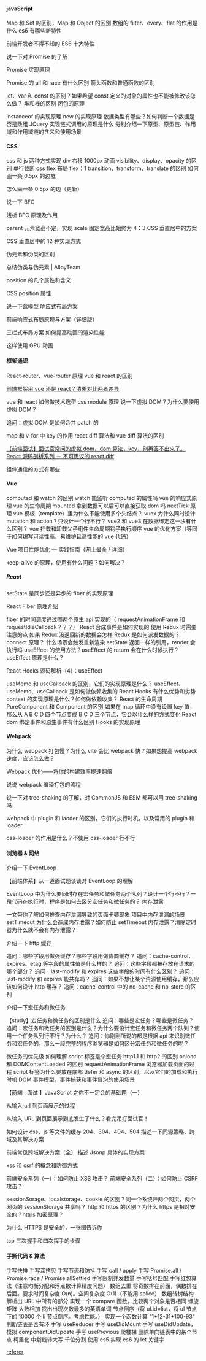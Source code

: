 #### javaScript

Map 和 Set 的区别，Map 和 Object 的区别
数组的 filter、every、flat 的作用是什么
es6 有哪些新特性

前端开发者不得不知的 ES6 十大特性

说一下对 Promise 的了解

Promise 实现原理

Promise 的 all 和 race 有什么区别
箭头函数和普通函数的区别

let、var 和 const 的区别？如果希望 const 定义的对象的属性也不能被修改该怎么做？
堆和栈的区别
闭包的原理

instanceof 的实现原理
new 的实现原理
数据类型有哪些？如何判断一个数据是否是数组
JQuery 实现链式调用的原理是什么
分别介绍一下原型、原型链、作用域和作用域链的含义和使用场景

#### CSS

css 和 js 两种方式实现 div 右移 1000px 动画
visibility、display、opacity 的区别
单行截断 css
flex 布局
flex：1
transition、transform、translate 的区别
如何画一条 0.5px 的边框

怎么画一条 0.5px 的边（更新）

说一下 BFC

浅析 BFC 原理及作用

parent 元素宽高不定，实现 scale 固定宽高比始终为 4：3
CSS 垂直居中的方案

CSS 垂直居中的 12 种实现方式

伪元素和伪类的区别

总结伪类与伪元素 | AlloyTeam

position 的几个属性和含义

CSS position 属性

说一下盒模型
响应式布局方案

前端响应式布局原理与方案（详细版）

三栏式布局方案
如何提高动画的渲染性能

这样使用 GPU 动画

#### 框架通识

React-router、vue-router 原理
vue 和 react 的区别

[前端框架用 vue 还是 react？清晰对比两者差异](https://juejin.cn/post/6844903974437388295)

vue 和 react 如何做技术选型
css module 原理
说一下虚拟 DOM？为什么要使用虚拟 DOM？

追问：虚拟 DOM 是如何合并 patch 的

map 和 v-for 中 key 的作用
react diff 算法和 vue diff 算法的区别

[【前端面试】面试官常问的虚拟 dom，dom 算法，key，别再答不出来了。](https://link.juejin.cn/?target=https%3A%2F%2Fzhuanlan.zhihu.com%2Fp%2F281031340)
[React 源码剖析系列 － 不可思议的 react diff](https://link.juejin.cn/?target=https%3A%2F%2Fzhuanlan.zhihu.com%2Fp%2F20346379)

组件通信的方式有哪些

#### Vue

computed 和 watch 的区别
watch 能监听 computed 的属性吗
vue 的响应式原理
vue 的生命周期
mounted 拿到数据可以后可以直接获取 dom 吗
nextTick 原理
vue 模板（template）里为什么不能使用多个头结点？
vuex 为什么同时设计 mutation 和 action？只设计一个行不行？
vue2 和 vue3 在数据绑定这一块有什么区别？
vue 挂载和卸载父子组件生命周期钩子执行顺序
vue 的优化方案（等同于如何编写可读性高、易维护且高性能的 vue 代码）

Vue 项目性能优化 — 实践指南（网上最全 / 详细）

keep-alive 的原理，使用有什么问题？如何解决？

##### React

setState 是同步还是异步的
fiber 的实现原理

React Fiber 原理介绍

fiber 的时间调度通过哪两个原生 api 实现的（ requestAnimationFrame 和 requestIdleCallback？？？）
React 合成事件是如何实现的
使用 Redux 时需要注意的点
如果 Redux 没返回新的数据会怎样
Redux 是如何派发数据的？ connect 原理？
什么场景会触发重新渲染
setState 返回一样的引用，render 会执行吗
useEffect 的使用方法？useEffect 的 return 会在什么时候执行？useEffect 原理是什么？

React Hooks 源码解析（4）：useEffect

useMemo 和 useCallback 的区别，它们的实现原理是什么？
useEffect、useMemo、useCallback 是如何做依赖收集的
React Hooks 有什么优势和劣势
context 的实现原理是什么？如何做依赖收集？
React 的生命周期
PureComponent 和 Component 的区别
如果在 map 循环中没有设置 key 值，那么从 A B C D 四个节点变成 B C D 三个节点，它会以什么样的方式变化
React dom 绑定事件和原生事件有什么区别
Hooks 的实现原理

#### Webpack

为什么 webpack 打包慢？为什么 vite 会比 webpack 快？如果想提高 webpack 速度，应该怎么做？

Webpack 优化——将你的构建效率提速翻倍

说说 webpack 编译打包的流程

说一下对 tree-shaking 的了解，对 CommonJS 和 ESM 都可以用 tree-shaking 吗

webpack 中 plugin 和 laoder 的区别，它们的执行时机，以及常用的 plugin 和 loader

css-loader 的作用是什么？不使用 css-loader 行不行

#### 浏览器 & 网络

介绍一下 EventLoop

【前端体系】从一道面试题谈谈对 EventLoop 的理解

EventLoop 中为什么要同时存在宏任务和微任务两个队列？设计一个行不行？一段代码在执行时，程序是如何去区分宏任务和微任务的？
内存泄露

一文带你了解如何排查内存泄漏导致的页面卡顿现象
项目中内存泄漏的场景
setTimeout 为什么会造成内存泄露？如何防止 setTimeout 内存泄露？清除定时器为什么就不会有内存泄露？

介绍一下 http 缓存

追问：哪些字段用做强缓存？哪些字段用做协商缓存？
追问：cache-control、expires、etag 等字段的属性值是什么样的？
追问：这些字段都被存放在请求的哪个部分？
追问：last-modify 和 expires 这些字段的时间有什么区别？
追问：last-modify 和 expires 能共存吗？
追问：如果不想让某个资源使用缓存，那么应该如何设计 http 缓存？
追问：cache-control 中的 no-cache 和 no-store 的区别

介绍一下宏任务和微任务

【study】宏任务和微任务的区别是什么
追问：哪些是宏任务？哪些是微任务？
追问：宏任务和微任务的区别是什么？为什么要设计宏任务和微任务两个队列？使用一个任务队列行不行？为什么？
追问：你刚刚所说的都是根据 api 来识别微任务和宏任务的，那么一段完整的程序浏览器是如何区分宏任务和微任务的呢？

微任务的优先级
如何理解 script 标签是个宏任务
http1.1 和 http2 的区别
onload 和 DOMContentLoaded 的区别
requestAnimationFrame
浏览器加载页面的过程
script 标签为什么要放在底部
defer 和 async 的区别，以及它们的加载和执行时机
DOM 事件模型。事件捕获和事件冒泡的使用场景

【前端 · 面试 】JavaScript 之你不一定会的基础题（一）

从输入 url 到页面展示的过程

从输入 URL 到页面展示到底发生了什么？看完吊打面试官！

如何设计 css、js 等文件的缓存
204、304、404、504
描述一下同源策略、跨域及其解决方案

前端常见跨域解决方案（全）
描述 Jsonp 具体的实现方案

xss 和 csrf 的概念和防御方式

前端安全系列（一）：如何防止 XSS 攻击？
前端安全系列（二）：如何防止 CSRF 攻击？

sessionSorage、localstorage、cookie 的区别？同一个系统开两个网页，两个网页的 sessionStorage 共享吗？
http 和 https 的区别？为什么 https 是相对安全的？https 加密原理？

为什么 HTTPS 是安全的，一张图告诉你

tcp 三次握手和四次挥手的步骤

#### 手撕代码 & 算法

手写快排
手写深拷贝
手写节流和防抖
手写 call / apply
手写 Promise.all / Promise.race / Promise.allSettled
手写限制并发数量
手写括号匹配
手写红包算法（注意均衡分配和浮点数计算精度问题）
数组去重
将奇数排在前面，偶数排在后面。要求时间复杂度 O(n)。空间复杂度 O(1)（不能用 splice）
数组转树结构
解析出 URL 中所有的部分
实现一个 compare 函数，比较两个对象是否相同
螺旋矩阵
大数相加
找出出现次数最多的英语单词
节点倒序（将 ul.id=list，将 ul 节点下的 10000 个 li 节点倒序。考虑性能。）
实现一个函数计算 "1+12-31+100-93"
判断链表是否有环
手写 useReducer
手写 useDidMount
手写 useDidUpdate，模拟 componentDidUpdate
手写 usePrevious
爬楼梯
删除单向链表中的某个节点
柯里化
中划线转大写
千位分割
使用 es5 实现 es6 的 let 关键字

[referer](https://juejin.cn/post/7013953652578582558)
